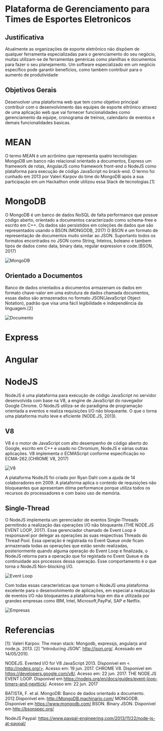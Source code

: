 # Plataforma de Gerenciamento para Times de Esportes Eletronicos

## Justificativa

Atualmente as organizações de esporte eletrônico não dispõem de qualquer ferramenta especializadas para o gerenciamento do seu negócio, muitas utilizam-se de ferramentas genéricas como planilhas e documentos para fazer o seu planejamento. Um software especializado em um negócio específico pode garantir benefícios, como também contribuir para o aumento de produtividade

## Objetivos Gerais

Desenvolver uma plataforma web que tem como objetivo principal contribuir com o desenvolvimento das equipes de esporte eltrônico atravez de uma aplicação web que vai fornecer funcionalidades como gerenciamento da equipe, cronograma de treinos, calendario de eventos e demais funcionalidades basicas.

# MEAN

O termo MEAN é um acrônimo que representa quatro tecnologias: MongoDB um banco não relacional orientado a documentos, Express um framework de rotas, AngularJS como framework front-end o NodeJS como plataforma para execução de código JavaScript no brack-end. O termo foi cunhado em 2013 por Valeri Karpov do time do MongoDB após a sua participação em um Hackathon onde utilizou essa Stack de tecnologias.[1]

# MongoDB

O MongoDB é um banco de dados NoSQL de falta performance que possue código aberto, orientado a documentos caracterizado como schema-free e escrito em C++. Os dados são persistidos em coleções de dados que são representados usando o BSON.(MONGODB, 2017) O BSON é um formato de representação de documentos muito similar ao JSON. Suportanto todos os formatos encontrados no JSON como String, Inteiros, boleano e tambem tipos de dados como data, binary data, regular expression e code.(BSON, 2017)

![MongoDB](https://camo.githubusercontent.com/31a4e87fbafdb1440d4739da686b04eaf571d2ad/68747470733a2f2f7765626173736574732e6d6f6e676f64622e636f6d2f5f636f6d5f6173736574732f636d732f4d6f6e676f44422d4c6f676f2d356333613734303561383536373533363662656233613565633463303332333438633339306233663134326635653664646466316437386532646635636235632e706e67)

## Orientado a Documentos

Banco de dados orientados a documentos armazenam os dados em formato chave-valor em uma estrutura de dados chamada documentos, essas dados são armazenados no formato JSON(JavaScript Object Notation), padrão que visa uma fácil legibilidade e independência da linguagem.[2]

![Documento](https://camo.githubusercontent.com/f7e11c23acf5a88b35a4b0a00931b5802c323c5c/68747470733a2f2f646f63732e6d6f6e676f64622e636f6d2f76332e322f5f696d616765732f646174612d6d6f64656c2d64656e6f726d616c697a65642e706e67)

# Express

# Angular

# NodeJS

NodeJS é uma plataforma para execução de código JavaScript no servidor desenvolvida com base na V8, a engine de JavaScript do navegador Google Chrome. O NodeJS utiliza-se do paradigma de programação orientada a eventos e realiza requisições I/O não bloqueante. O que o torna uma plataforma muito leve e eficiente (NODE.JS, 2013).

## V8

V8 é o motor de JavaScript com alto desempenho de código aberto do Google, escrito em C++ e usado no Chromium, NodeJS e várias outras aplicações. V8 implementa o ECMAScript conforme especificação no ECMA-262.(CHROME V8, 2017)

![V8](https://camo.githubusercontent.com/2f07565f6b6ba118e8c3a7e712e9f42fb5c6972d/68747470733a2f2f646576656c6f706572732e676f6f676c652e636f6d2f76382f696d616765732f6c6f676f5f76385f31393270785f636c722e706e67)

A plataforma NodeJS foi criado por Ryan Dahl com a ajuda de 14 colaboradores em 2009. A plataforma aplica o conteido de requisições não bloqueantes que apresentam ótima performance porque utiliza todos os recursos do processadores e com baixo uso de memória.

## Single-Thread

O NodeJS implementa um gerenciador de eventos Single-Threads permitindo a realização das operações I/O não bloqueante.(THE NODE.JS EVENT LOOP, 2017). Esse gerenciador chamado de Event Loop é responsavel por delegar as operações ás suas respectivas Threads do Thread Pool. Essa operação é registrada no Event Queue onde ficam armazenada todas as operações que estão sendo realizadas, posteriormente quando alguma operação do Event Loop e finalizada, o NodeJS retorna para a operação que foi registada no Event Queue e da continuidade aos processos dessa operação. Esse comportamento é o que torna o NodeJS Non-blocking I/O.

![Event Loop](https://camo.githubusercontent.com/5e4b83d2bf7c1524bfc940fccb221dcca8fbf88b/68747470733a2f2f63646e2d696d616765732d312e6d656469756d2e636f6d2f6d61782f3830302f312a53386a667159514e6b4d757957456b5f356c784759512e6a706567)

Com todas essas características que tornam o NodeJS uma plataforma excelente para o desenvolvimento de aplicações, em especial a realização de eventos I/O não bloqueantes a plataforma hoje em dia e utilizada por grandes empresas como IBM, Intel, Microsoft,PayPal, SAP e Netflix.

![Empresas](https://camo.githubusercontent.com/c544eb432077161882e1ba3986af85dabbb844c0/68747470733a2f2f63646e2d696d616765732d312e6d656469756d2e636f6d2f6d61782f3830302f312a513276764543496943786f5f2d7639355233652d6c512e706e67)

# Referencias

[1]: Valeri Karpov. The mean stack: Mongodb, expressjs, angularjs and node.js. 2013. [2] “Introducing JSON”. http://json.org/. Acessado em 14/05/2010.

NODEJS. Evented I/O for V8 JavaScript 2013. Disponível em < http://nodejs.org/>. Acesso em: 19 jun. 2017. CHROME V8. Disponível em https://developers.google.com/v8/. Acesso em: 22 jun. 2017. THE NODE.JS EVENT LOOP. Disponível em https://nodejs.org/en/docs/guides/event-loop-timers-and-nexttick/. Acesso em: 22 jun. 2017

BATISTA, F. et al. MongoDB: Banco de dados orientado a documento. 2012.Disponível em: http://MongoDB.machinario.com/ MONGODB. Disponível em https://www.mongodb.com/ BSON. Binary JSON. Disponível em http://bsonspec.org/

NodeJS Paypal: https://www.paypal-engineering.com/2013/11/22/node-js-at-paypal/